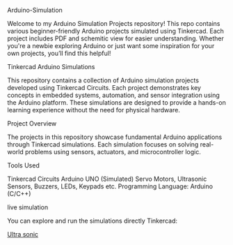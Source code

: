 Arduino-Simulation

Welcome to my Arduino Simulation Projects repository! This repo contains various beginner-friendly Arduino projects simulated using Tinkercad. Each project includes PDF and schemitic view for easier understanding. Whether you're a newbie exploring Arduino or just want some inspiration for your own projects, you’ll find this helpful!

Tinkercad Arduino Simulations

This repository contains a collection of Arduino simulation projects developed using Tinkercad Circuits. Each project demonstrates key concepts in embedded systems, automation, and sensor integration using the Arduino platform. These simulations are designed to provide a hands-on learning experience without the need for physical hardware.

Project Overview

The projects in this repository showcase fundamental Arduino applications through Tinkercad simulations. Each simulation focuses on solving real-world problems using sensors, actuators, and microcontroller logic.

Tools Used

Tinkercad Circuits Arduino UNO (Simulated) Servo Motors, Ultrasonic Sensors, Buzzers, LEDs, Keypads etc. Programming Language: Arduino (C/C++)

live simulation

You can explore and run the simulations directly Tinkercad:


[Ultra sonic](https://www.tinkercad.com/things/66kDeEiS2XA-ultra-sonic?sharecode=3MxxxeqZkG44NhPK_r6QeGY9HEa7MLlDKCcKsI519K4)
